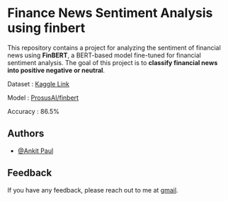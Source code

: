 # Finance News Sentiment Analysis using finbert

This repository contains a project for analyzing the sentiment of financial news using **FinBERT**, a BERT-based model fine-tuned for financial sentiment analysis. The goal of this project is to **classify financial news into positive negative or neutral**.

Dataset : [Kaggle Link](https://www.kaggle.com/datasets/ankurzing/sentiment-analysis-for-financial-news)

Model : [ProsusAI/finbert](https://huggingface.co/ProsusAI/finbert)

Accuracy : 86.5%

## Authors

- [@Ankit Paul](https://github.com/Ankit-AP-Paul)

## Feedback

If you have any feedback, please reach out to me at [gmail](ankitpaul894@gmail.com).
